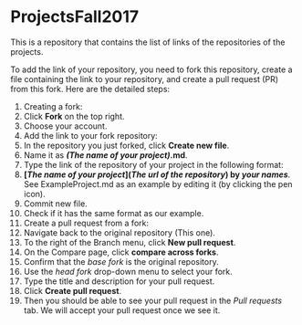 # ProjectsFall2017
This is a repository that contains the list of links of the repositories of the projects.

To add the link of your repository, you need to fork this repository, create a file containing the link to your repository, and create a pull request (PR) from this fork. Here are the detailed steps:

1. Creating a fork:
  1. Click **Fork** on the top right.
  2. Choose your account.
2. Add the link to your fork repository:
  1. In the repository you just forked, click **Create new file**.
  2. Name it as **_(The name of your project)_.md**.
  3. Type the link of the repository of your project in the following format:
  4. **\[_The name of your project_\]\(_The url of the repository_\) by _your names_**. See ExampleProject.md as an example by editing it (by clicking the pen icon).
  5. Commit new file.
  6. Check if it has the same format as our example.
3. Create a pull request from a fork:
  1. Navigate back to the original repository (This one).
  2. To the right of the Branch menu, click **New pull request**.
  3. On the Compare page, click **compare across forks**.
  4. Confirm that the *base fork* is the original repository. 
  5. Use the *head fork* drop-down menu to select your fork.
  6. Type the title and description for your pull request.
  7. Click **Create pull request**.
4. Then you should be able to see your pull request in the *Pull requests* tab. We will accept your pull request once we see it.
